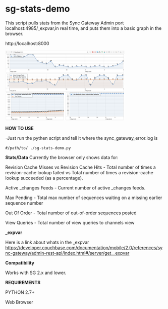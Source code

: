 # sg-stats-demo

This script pulls stats from the Sync Gateway Admin port localhost:4985/_expvar,in real time, and puts them into a basic graph in the browser.

http://localhost:8000

<img src="img/sg-stats-demo-1.png" width="75%">


**HOW TO USE**

-Just run the pythen script and tell it where the sync_gateway_error.log is
```
#/path/to/ ./sg-stats-demo.py
```


**Stats/Data**
Currently the browser only shows data for:

Revision Cache Misses vs Revision Cache Hits - Total number of times a revision-cache lookup failed vs Total number of times a revision-cache lookup succeeded (as a percentage).

Active _changes Feeds - Current number of active _changes feeds.

Max Pending - Total max number of sequences waiting on a missing earlier sequence number

Out Of Order - Total number of out-of-order sequences posted

View Queries - Total number of view queries to channels view 


**_expvar**

Here is a link about whats in the _expvar https://developer.couchbase.com/documentation/mobile/2.0/references/sync-gateway/admin-rest-api/index.html#/server/get__expvar


**Compatibility**

Works with SG 2.x and lower.


**REQUIREMENTS**

PYTHON 2.7+

Web Browser
